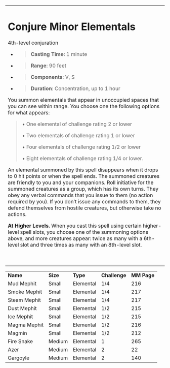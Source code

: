 
<table><tbody><tr class="odd"><td><h1 id="conjure-minor-elementals"><strong>Conjure Minor Elementals</strong></h1><p>4th-level conjuration</p><ul><li><blockquote><p><strong>Casting Time:</strong> 1 minute</p></blockquote></li><li><blockquote><p><strong>Range</strong>: 90 feet</p></blockquote></li><li><blockquote><p><strong>Components</strong>: V, S</p></blockquote></li><li><blockquote><p><strong>Duration</strong>: Concentration, up to 1 hour</p></blockquote></li></ul><p>You summon elementals that appear in unoccupied spaces that you can see within range. You choose one the following options for what appears:</p><blockquote><p>• One elemental of challenge rating 2 or lower</p><p>• Two elementals of challenge rating 1 or lower</p><p>• Four elementals of challenge rating 1/2 or lower</p><p>• Eight elementals of challenge rating 1/4 or lower.</p></blockquote><p>An elemental summoned by this spell disappears when it drops to 0 hit points or when the spell ends. The summoned creatures are friendly to you and your companions. Roll initiative for the summoned creatures as a group, which has its own turns. They obey any verbal commands that you issue to them (no action required by you). If you don’t issue any commands to them, they defend themselves from hostile creatures, but otherwise take no actions.</p><strong>At Higher Levels.</strong> When you cast this spell using certain higher-level spell slots, you choose one of the summoning options above, and more creatures appear: twice as many with a 6th-level slot and three times as many with an 8th-level slot.</p><p> </p></td></tr></tbody></table>

|              |          |           |               |             |
|--------------|----------|-----------|---------------|-------------|
| **Name**     | **Size** | **Type**  | **Challenge** | **MM Page** |
| Mud Mephit   | Small    | Elemental | 1/4           | 216         |
| Smoke Mephit | Small    | Elemental | 1/4           | 217         |
| Steam Mephit | Small    | Elemental | 1/4           | 217         |
| Dust Mephit  | Small    | Elemental | 1/2           | 215         |
| Ice Mephit   | Small    | Elemental | 1/2           | 215         |
| Magma Mephit | Small    | Elemental | 1/2           | 216         |
| Magmin       | Small    | Elemental | 1/2           | 212         |
| Fire Snake   | Medium   | Elemental | 1             | 265         |
| Azer         | Medium   | Elemental | 2             | 22          |
| Gargoyle     | Medium   | Elemental | 2             | 140         |

